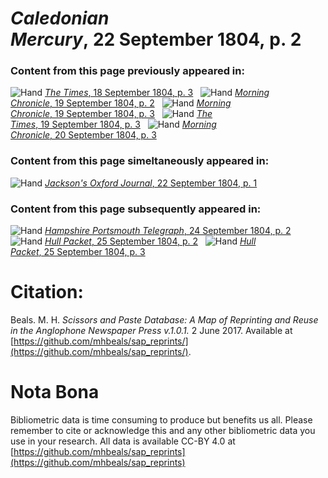 # *Caledonian Mercury*, 22 September 1804, p. 2  
  
### Content from this page previously appeared in:  
![Hand](http://scissorsandpaste.net/wp-content/uploads/2017/06/smallhandpointer.png) [*The Times*, 18 September 1804, p. 3](https://mhbeals.github.io/sap_html/The-Times/The-Times-18-September-1804-p-3)  
![Hand](http://scissorsandpaste.net/wp-content/uploads/2017/06/smallhandpointer.png) [*Morning Chronicle*, 19 September 1804, p. 2](https://mhbeals.github.io/sap_html/Morning-Chronicle/Morning-Chronicle-19-September-1804-p-2)  
![Hand](http://scissorsandpaste.net/wp-content/uploads/2017/06/smallhandpointer.png) [*Morning Chronicle*, 19 September 1804, p. 3](https://mhbeals.github.io/sap_html/Morning-Chronicle/Morning-Chronicle-19-September-1804-p-3)  
![Hand](http://scissorsandpaste.net/wp-content/uploads/2017/06/smallhandpointer.png) [*The Times*, 19 September 1804, p. 3](https://mhbeals.github.io/sap_html/The-Times/The-Times-19-September-1804-p-3)  
![Hand](http://scissorsandpaste.net/wp-content/uploads/2017/06/smallhandpointer.png) [*Morning Chronicle*, 20 September 1804, p. 3](https://mhbeals.github.io/sap_html/Morning-Chronicle/Morning-Chronicle-20-September-1804-p-3)  
  
### Content from this page simeltaneously appeared in:  
![Hand](http://scissorsandpaste.net/wp-content/uploads/2017/06/smallhandpointer.png) [*Jackson's Oxford Journal*, 22 September 1804, p. 1](https://mhbeals.github.io/sap_html/Jackson's-Oxford-Journal/Jackson's-Oxford-Journal-22-September-1804-p-1)  
  
### Content from this page subsequently appeared in:  
![Hand](http://scissorsandpaste.net/wp-content/uploads/2017/06/smallhandpointer.png) [*Hampshire Portsmouth Telegraph*, 24 September 1804, p. 2](https://mhbeals.github.io/sap_html/Hampshire-Portsmouth-Telegraph/Hampshire-Portsmouth-Telegraph-24-September-1804-p-2)  
![Hand](http://scissorsandpaste.net/wp-content/uploads/2017/06/smallhandpointer.png) [*Hull Packet*, 25 September 1804, p. 2](https://mhbeals.github.io/sap_html/Hull-Packet/Hull-Packet-25-September-1804-p-2)  
![Hand](http://scissorsandpaste.net/wp-content/uploads/2017/06/smallhandpointer.png) [*Hull Packet*, 25 September 1804, p. 3](https://mhbeals.github.io/sap_html/Hull-Packet/Hull-Packet-25-September-1804-p-3)  


# Citation: 

Beals. M. H. *Scissors and Paste Database: A Map of Reprinting and Reuse in the Anglophone Newspaper Press v.1.0.1.* 2 June 2017. Available at [https://github.com/mhbeals/sap_reprints/](https://github.com/mhbeals/sap_reprints/). 

# Nota Bona

Bibliometric data is time consuming to produce but benefits us all. Please remember to cite or acknowledge this and any other bibliometric data you use in your research. All data is available CC-BY 4.0 at [https://github.com/mhbeals/sap_reprints](https://github.com/mhbeals/sap_reprints)